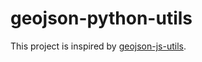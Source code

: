 # geojson-python-utils

This project is inspired by [geojson-js-utils](https://github.com/maxogden/geojson-js-utils).

